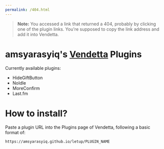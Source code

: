 ```yaml
---
permalink: /404.html
---
```

> **Note:** You accessed a link that returned a 404, probably by clicking one of the plugin links. You're supposed to copy the link address and add it into Vendetta.

# amsyarasyiq's [Vendetta](https://github.com/vendetta-mod/Vendetta) Plugins

Currently available plugins:
- HideGiftButton
- NoIdle
- MoreConfirm
- Last.fm

# How to install?
Paste a plugin URL into the Plugins page of Vendetta, following a basic format of:

`https://amsyarasyiq.github.io/letup/PLUGIN_NAME`
